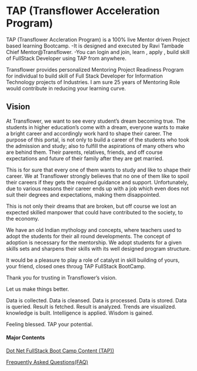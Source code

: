 # TAP (Transflower Acceleration Program)

TAP (Transflower Accleration Program) is a  100% live Mentor driven Project based learning Bootcamp. 
-It is designed and executed by Ravi Tambade Chief Mentor@Transflower. 
-You can login and join, learn , apply , build skill of FullStack Developer using TAP from anywhere.

Transflower provides personalized Mentoring Project Readiness Program for individual to build skill of Full Stack Developer for Information Technology projects of  Industries. I am sure 25 years of Mentoring Role would contribute in reducing your learning curve.

## Vision

At Transflower, we want to see every student’s dream becoming true. The students in higher education’s come with a dream, everyone wants to make a bright career and accordingly work hard to shape their career. The purpose of this portal, is not only to build a career of the students who took the admission and study; also to fulfill the aspirations of many others who are behind them. Their parents, relatives, friends, and off course expectations and future of their family after they are get married.

This is for sure that every one of them wants to study and like to shape their career. We at Transflower strongly believes that no one of them like to spoil their careers if they gets the required guidance and support. Unfortunately, due to various reasons their career ends up with a job which even does not suit their degrees and expectations, making them disappointed.

This is not only their dreams that are broken, but off course we lost an expected skilled manpower that could have contributed to the society, to the economy.

We have an old Indian mythology and concepts, where teachers used to adopt the students for their all round developments. The concept of adoption is necessary for the mentorship. We  adopt students for a given skills sets and sharpens their skills with its well designed program structure.

It  would be a pleasure to play a role of catalyst in skill building of yours, your friend, closed ones throug TAP FullStack BootCamp. 

Thank you for trusting in Transflower’s vision.

Let us make things better.

Data is collected.
Data is cleansed.
Data is processed.
Data is stored.
Data is queried.
Result is fetched.
Result is analyzed.
Trends are visualized.
knowledge is built.
Intelligence is applied.
Wisdom is gained.

Feeling blessed.
TAP your potential.



#### Major Contents
[Dot Net FullStack Boot Camp Content (TAP))](https://github.com/RaviTambade/tap/blob/main/dotnet.md)

[Frequently Asked Questions(FAQ)](https://github.com/RaviTambade/tap/blob/main/FAQ.md)

